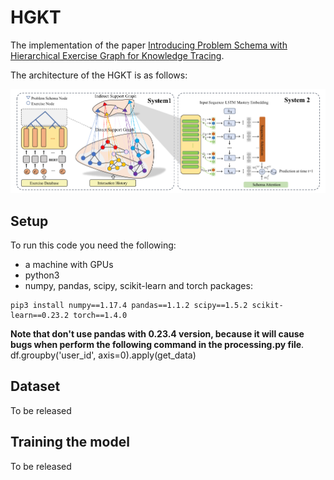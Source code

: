# HGKT
The implementation of the paper [Introducing Problem Schema with Hierarchical Exercise Graph for Knowledge Tracing](https://arxiv.org/abs/2006.16915).

The architecture of the HGKT is as follows:

![](./hgkt_architecture.png)

## Setup                                                                                                                                                                                                                                                                                                                                                                                                                                                                                                                                                                                                                                                                                                                                                                                                                                                                                                                                                                                                                                                                                                                                                                                                                                                                                                                                                                                                                                                                                                                                                                                                                                                                                                                                                                                                                                                                                                                                                                                                                                                                                                                                                                                                                                                                                                                                                                                                                                                                                                                                                                                                                                                                                                                                                                                                                                                                                                                                                                                                                                                                                                                                                                                                                                                                                                                                                                                                                                                                                                                                                                                                    

To run this code you need the following:

- a machine with GPUs
- python3
- numpy, pandas, scipy, scikit-learn and torch packages:
```
pip3 install numpy==1.17.4 pandas==1.1.2 scipy==1.5.2 scikit-learn==0.23.2 torch==1.4.0
```

**Note that don't use pandas with 0.23.4 version, because it will cause bugs when perform the following command in the processing.py file**.
    df.groupby('user_id', axis=0).apply(get_data)

## Dataset
To be released

## Training the model
To be released
